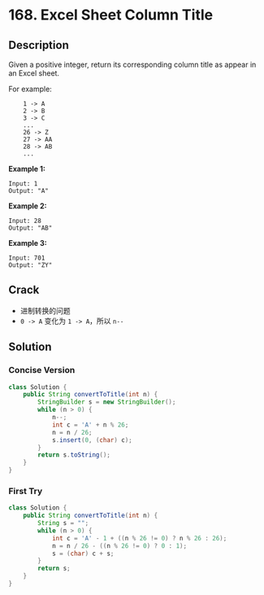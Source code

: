# 168. Excel Sheet Column Title

## Description

Given a positive integer, return its corresponding column title as appear in an Excel sheet.

For example:

```
    1 -> A
    2 -> B
    3 -> C
    ...
    26 -> Z
    27 -> AA
    28 -> AB 
    ...
```

**Example 1:**

```
Input: 1
Output: "A"
```

**Example 2:**

```
Input: 28
Output: "AB"
```

**Example 3:**

```
Input: 701
Output: "ZY"
```

## Crack

* 进制转换的问题
* `0 -> A` 变化为 `1 -> A`，所以 `n--`

## Solution

### Concise Version

```java
class Solution {
    public String convertToTitle(int n) {
        StringBuilder s = new StringBuilder();
        while (n > 0) {
            n--;
            int c = 'A' + n % 26;
            n = n / 26;
            s.insert(0, (char) c);
        }
        return s.toString();
    }
}
```

### First Try

```java
class Solution {
    public String convertToTitle(int n) {
        String s = "";
        while (n > 0) {
            int c = 'A' - 1 + ((n % 26 != 0) ? n % 26 : 26); 
            n = n / 26 - ((n % 26 != 0) ? 0 : 1);
            s = (char) c + s;
        }
        return s;
    }
}
```

